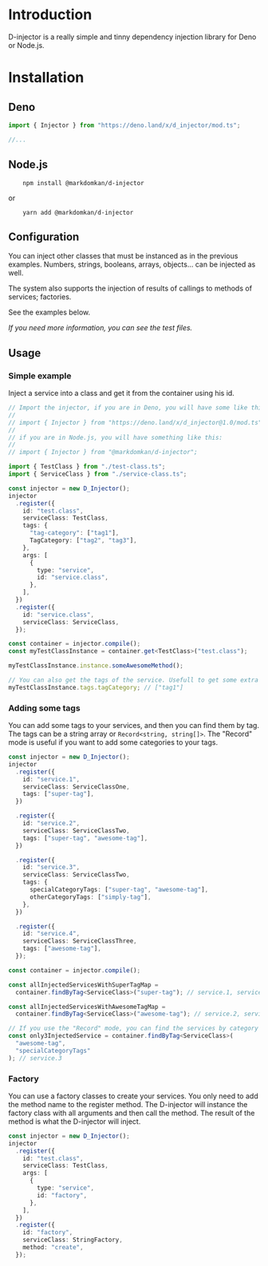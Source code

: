 # Introduction

D-injector is a really simple and tinny dependency injection library for Deno or Node.js.

# Installation

## Deno

```ts
import { Injector } from "https://deno.land/x/d_injector/mod.ts";

//...
```

## Node.js

```shell
    npm install @markdomkan/d-injector

```

or

```shell
    yarn add @markdomkan/d-injector

```

## Configuration

You can inject other classes that must be instanced as in the previous examples. Numbers, strings, booleans, arrays, objects... can be injected as well.

The system also supports the injection of results of callings to methods of services; factories.

See the examples below.

_If you need more information, you can see the test files._

## Usage

### Simple example

Inject a service into a class and get it from the container using his id.

```ts
// Import the injector, if you are in Deno, you will have some like this:
//
// import { Injector } from "https://deno.land/x/d_injector@1.0/mod.ts";
//
// if you are in Node.js, you will have something like this:
//
// import { Injector } from "@markdomkan/d-injector";

import { TestClass } from "./test-class.ts";
import { ServiceClass } from "./service-class.ts";

const injector = new D_Injector();
injector
  .register({
    id: "test.class",
    serviceClass: TestClass,
    tags: {
      "tag-category": ["tag1"],
      TagCategory: ["tag2", "tag3"],
    },
    args: [
      {
        type: "service",
        id: "service.class",
      },
    ],
  })
  .register({
    id: "service.class",
    serviceClass: ServiceClass,
  });

const container = injector.compile();
const myTestClassInstance = container.get<TestClass>("test.class");

myTestClassInstance.instance.someAwesomeMethod();

// You can also get the tags of the service. Usefull to get some extra information about the service.
myTestClassInstance.tags.tagCategory; // ["tag1"]
```

### Adding some tags

You can add some tags to your services, and then you can find them by tag. The tags can be a string array or `Record<string, string[]>`. The "Record" mode is useful if you want to add some categories to your tags.

```ts
const injector = new D_Injector();
injector
  .register({
    id: "service.1",
    serviceClass: ServiceClassOne,
    tags: ["super-tag"],
  })

  .register({
    id: "service.2",
    serviceClass: ServiceClassTwo,
    tags: ["super-tag", "awesome-tag"],
  })

  .register({
    id: "service.3",
    serviceClass: ServiceClassTwo,
    tags: {
      specialCategoryTags: ["super-tag", "awesome-tag"],
      otherCategoryTags: ["simply-tag"],
    },
  })

  .register({
    id: "service.4",
    serviceClass: ServiceClassThree,
    tags: ["awesome-tag"],
  });

const container = injector.compile();

const allInjectedServicesWithSuperTagMap =
  container.findByTag<ServiceClass>("super-tag"); // service.1, service.2, service.3

const allInjectedServicesWithAwesomeTagMap =
  container.findByTag<ServiceClass>("awesome-tag"); // service.2, service.3, service.4

// If you use the "Record" mode, you can find the services by category and tag.
const only3InjectedService = container.findByTag<ServiceClass>(
  "awesome-tag",
  "specialCategoryTags"
); // service.3
```

### Factory

You can use a factory classes to create your services. You only need to add the method name to the register method. The D-injector will instance the factory class with all arguments and then call the method. The result of the method is what the D-injector will inject.

```ts
const injector = new D_Injector();
injector
  .register({
    id: "test.class",
    serviceClass: TestClass,
    args: [
      {
        type: "service",
        id: "factory",
      },
    ],
  })
  .register({
    id: "factory",
    serviceClass: StringFactory,
    method: "create",
  });
```

